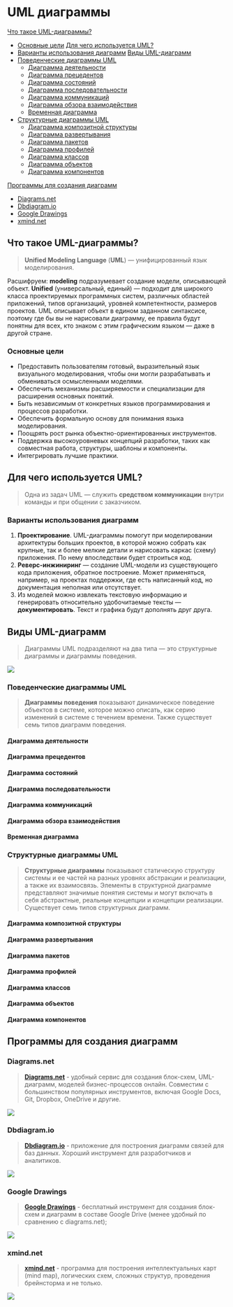 # UML диаграммы

[Что такое UML-диаграммы?](#что-такое-uml-диаграммы)<br/>
  - [Основные цели](#основные-цели)
[Для чего используется UML?](#для-чего-используется-uml)<br/>
  - [Варианты использования диаграмм](#варианты-использования-диаграмм)
[Виды UML-диаграмм](#виды-uml-диаграмм)
  - [Поведенческие диаграммы UML](#поведенческие-диаграммы-uml)
    - [Диаграмма деятельности](#диаграмма-деятельности)
    - [Диаграмма прецедентов](#диаграмма-прецедентов)
    - [Диаграмма состояний](#диаграмма-состояний)
    - [Диаграмма последовательности](#диаграмма-последовательности)
    - [Диаграмма коммуникаций](#диаграмма-коммуникаций)
    - [Диаграмма обзора взаимодействия](#диаграмма-обзора-взаимодействия)
    - [Временная диаграмма](#временная-диаграмма)
  - [Структурные диаграммы UML](#структурные-диаграммы-uml)
    - [Диаграмма композитной структуры](#диаграмма-композитной-структуры)
    - [Диаграмма развертывания](#диаграмма-развертывания)
    - [Диаграмма пакетов](#диаграмма-пакетов)
    - [Диаграмма профилей](#диаграмма-профилей)
    - [Диаграмма классов](#диаграмма-классов)
    - [Диаграмма объектов](#диаграмма-объектов)
    - [Диаграмма компонентов](#диаграмма-компонентов)
  
[Программы для создания диаграмм](#программы-для-создания-диаграмм)<br/>
  - [Diagrams.net](#diagramsnet)
  - [Dbdiagram.io](#dbdiagramio)
  - [Google Drawings](#google-drawings)
  - [xmind.net](#xmindnet)

## Что такое UML-диаграммы?
> **Unified Modeling Language** (**UML**) — унифицированный язык моделирования.

Расшифруем: **modeling** подразумевает создание модели, описывающей объект. **Unified** (универсальный, единый) — подходит для широкого класса проектируемых программных систем, различных областей приложений, типов организаций, уровней компетентности, размеров проектов. UML описывает объект в едином заданном синтаксисе, поэтому где бы вы не нарисовали диаграмму, ее правила будут понятны для всех, кто знаком с этим графическим языком — даже в другой стране.
### Основные цели
  - Предоставить пользователям готовый, выразительный язык визуального моделирования, чтобы они могли разрабатывать и обмениваться осмысленными моделями.
  - Обеспечить механизмы расширяемости и специализации для расширения основных понятий.
  - Быть независимым от конкретных языков программирования и процессов разработки.
  - Обеспечить формальную основу для понимания языка моделирования.
  - Поощрять рост рынка объектно-ориентированных инструментов.
  - Поддержка высокоуровневых концепций разработки, таких как совместная работа, структуры, шаблоны и компоненты.
  - Интегрировать лучшие практики.


## Для чего используется UML?
> Одна из задач UML — служить **средством коммуникации** внутри команды и при общении с заказчиком.
### Варианты использования диаграмм
1. **Проектирование**. UML-диаграммы помогут при моделировании архитектуры больших проектов, в которой можно собрать как крупные, так и более мелкие детали и нарисовать каркас (схему) приложения. По нему впоследствии будет строиться код.  
2. **Реверс-инжиниринг** — создание UML-модели из существующего кода приложения, обратное построение. Может применяться, например, на проектах поддержки, где есть написанный код, но документация неполная или отсутствует.
3. Из моделей можно извлекать текстовую информацию и генерировать относительно удобочитаемые тексты — **документировать**. Текст и графика будут дополнять друг друга.

## Виды UML-диаграмм
> Диаграммы UML подразделяют на два типа — это структурные диаграммы и диаграммы поведения.

![](./docs/diagrams-types.png)

### Поведенческие диаграммы UML
> **Диаграммы поведения** показывают динамическое поведение объектов в системе, которое можно описать, как серию изменений в системе с течением времени. Также существует семь типов диаграмм поведения.
#### Диаграмма деятельности
#### Диаграмма прецедентов
#### Диаграмма состояний
#### Диаграмма последовательности
#### Диаграмма коммуникаций
#### Диаграмма обзора взаимодействия
#### Временная диаграмма

### Структурные диаграммы UML
> **Структурные диаграммы** показывают статическую структуру системы и ее частей на разных уровнях абстракции и реализации, а также их взаимосвязь. Элементы в структурной диаграмме представляют значимые понятия системы и могут включать в себя абстрактные, реальные концепции и концепции реализации. Существует семь типов структурных диаграмм.
#### Диаграмма композитной структуры
#### Диаграмма развертывания
#### Диаграмма пакетов
#### Диаграмма профилей
#### Диаграмма классов
#### Диаграмма объектов
#### Диаграмма компонентов


## Программы для создания диаграмм
### **Diagrams.net**
> [**Diagrams.net**](https://app.diagrams.net/) - удобный сервис для создания блок-схем, UML-диаграмм, моделей бизнес-процессов онлайн. Совместим с большинством популярных инструментов, включая Google Docs, Git, Dropbox, OneDrive и другие.

![](./docs/diagrams.jpg)
### **Dbdiagram.io**
> [**Dbdiagram.io**](https://dbdiagram.io/home) - приложение для построения диаграмм связей для баз данных. Хороший инструмент для разработчиков и аналитиков.

![](./docs/dbdiagrams.jpg)
### **Google Drawings**
> [**Google Drawings**](https://docs.google.com/drawings/) - бесплатный инструмент для создания блок-схем и диаграмм в составе Google Drive (менее удобный по сравнению с diagrams.net);

![](./docs/google-drawings.jpeg)
### **xmind.net**
> [**xmind.net**](https://xmind.app/) - программа для построения интеллектуальных карт (mind map), логических схем, сложных структур, проведения брейнсторма и не только.

![](./docs/xmind.png)
